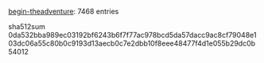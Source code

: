 [begin-theadventure](https://github.com/begin-theadventure): 7468 entries

sha512sum 0da532bba989ec03192bf6243b6f7f77ac978bcd5da57dacc9ac8cf79048e103dc06a55c80b0c9193d13aecb0c7e2dbb10f8eee48477f4d1e055b29dc0b54012

